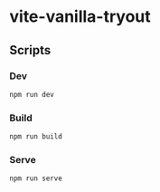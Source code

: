 # vite-vanilla-tryout

## Scripts

### Dev
```sh
npm run dev
```

### Build
```sh
npm run build
```

### Serve
```sh
npm run serve
```
